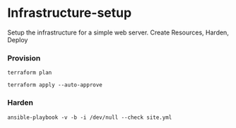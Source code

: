 # Infrastructure-setup
Setup the infrastructure for a simple web server. Create Resources, Harden, Deploy

### Provision

`terraform plan`

`terraform apply --auto-approve`

### Harden

`ansible-playbook -v -b -i /dev/null --check site.yml`
